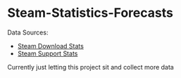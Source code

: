 # Steam-Statistics-Forecasts

Data Sources:
- [Steam Download Stats](https://store.steampowered.com/stats/content/)
- [Steam Support Stats](https://store.steampowered.com/stats/support/)

Currently just letting this project sit and collect more data
